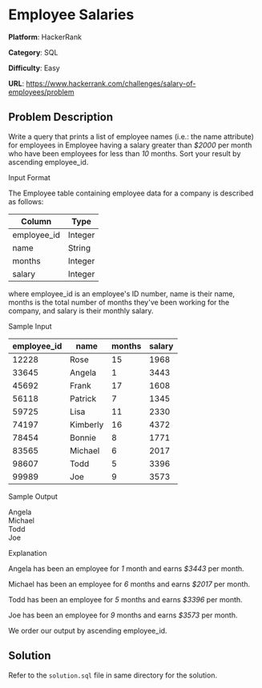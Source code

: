 # Employee Salaries

**Platform**: HackerRank

**Category**: SQL

**Difficulty**: Easy

**URL**: https://www.hackerrank.com/challenges/salary-of-employees/problem

## Problem Description

Write a query that prints a list of employee names (i.e.: the name attribute) for employees in Employee having a salary greater than *$2000* per month who have been employees for less than *10* months. Sort your result by ascending employee_id.

Input Format

The Employee table containing employee data for a company is described as follows:

| Column | Type |
|-------|------|
| employee_id | Integer |
| name | String |
| months | Integer |
| salary | Integer |

where employee_id is an employee's ID number, name is their name, months is the total number of months they've been working for the company, and salary is their monthly salary.

Sample Input

| employee_id | name | months | salary |
|-------|------| ------|------|
| 12228 | Rose | 15 | 1968 |
| 33645 | Angela | 1 | 3443 |
| 45692 | Frank | 17 | 1608 |
| 56118 | Patrick | 7 | 1345 |
| 59725 | Lisa | 11 | 2330 |
| 74197 | Kimberly | 16 | 4372 |
| 78454 | Bonnie | 8 | 1771 |
| 83565 | Michael | 6 | 2017 |
| 98607 | Todd | 5 | 3396 |
| 99989 | Joe | 9 | 3573 |

Sample Output

Angela  
Michael  
Todd  
Joe  

Explanation

Angela has been an employee for *1* month and earns *$3443* per month.

Michael has been an employee for *6* months and earns *$2017* per month.

Todd has been an employee for *5* months and earns *$3396* per month.

Joe has been an employee for *9* months and earns *$3573* per month.

We order our output by ascending employee_id.

## Solution

Refer to the `solution.sql` file in same directory for the solution.